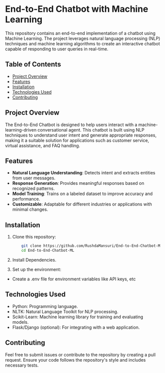 # End-to-End Chatbot with Machine Learning

This repository contains an end-to-end implementation of a chatbot using Machine Learning. The project leverages natural language processing (NLP) techniques and machine learning algorithms to create an interactive chatbot capable of responding to user queries in real-time.

## Table of Contents

- [Project Overview](#project-overview)
- [Features](#features)
- [Installation](#installation)
- [Technologies Used](#technologies-used)
- [Contributing](#contributing)

## Project Overview

The End-to-End Chatbot is designed to help users interact with a machine-learning-driven conversational agent. This chatbot is built using NLP techniques to understand user intent and generate appropriate responses, making it a suitable solution for applications such as customer service, virtual assistance, and FAQ handling.

## Features

- **Natural Language Understanding**: Detects intent and extracts entities from user messages.
- **Response Generation**: Provides meaningful responses based on recognized patterns.
- **Model Training**: Trains on a labeled dataset to improve accuracy and performance.
- **Customizable**: Adaptable for different industries or applications with minimal changes.

## Installation

1. Clone this repository:

   ```bash
       git clone https://github.com/RushdaMansuri/End-to-End-Chatbot-ML.git
       cd End-to-End-Chatbot-ML
   ```

2. Install Dependencies.
   
3. Set up the environment:

- Create a .env file for environment variables like API keys, etc

## Technologies Used

- Python: Programming language.
- NLTK: Natural Language Toolkit for NLP processing.
- Scikit-Learn: Machine learning library for training and evaluating models.
- Flask/Django (optional): For integrating with a web application.

## Contributing

Feel free to submit issues or contribute to the repository by creating a pull request. Ensure your code follows the repository's style and includes necessary tests.
